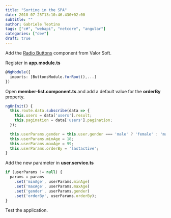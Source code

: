 ```yaml
---
title: "Sorting in the SPA"
date: 2018-07-25T13:10:46.430+02:00
subtitle: ""
author: Gabriele Teotino
tags: ["c#", "webapi", "netcore", "angular"]
categories: ["dev"]
draft: true
---
```


<!--more-->

Add the [Radio Buttons](https://valor-software.com/ngx-bootstrap/#/buttons#radio-button) component from Valor Soft.

Register in **app.module.ts**

```typescript
@NgModule({
  imports: [ButtonsModule.forRoot(),...]
})
```

Open **member-list.component.ts** and add a default value for the **orderBy** property.

```typescript
ngOnInit() {
  this.route.data.subscribe(data => {
    this.users = data['users'].result;
    this.pagination = data['users'].pagination;
  });

  this.userParams.gender = this.user.gender === 'male' ? 'female' : 'male';
  this.userParams.minAge = 18;
  this.userParams.maxAge = 99;
  this.userParams.orderBy = 'lastactive';
}
```

Add the new parameter in **user.service.ts**

```typescript
if (userParams != null) {
  params = params
    .set('minAge', userParams.minAge)
    .set('maxAge', userParams.maxAge)
    .set('gender', userParams.gender)
    .set('orderBy', userParams.orderBy);
}
```

Test the application.
